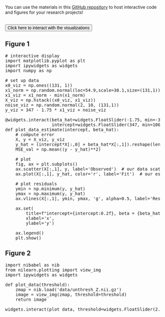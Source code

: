 You can use the materials in this [GitHub repository](https://github.com/shawnrhoads/executable-notebook-template/) to host interactive code and figures for your research projects!
<br>
<br>

<link rel="stylesheet" href="https://cdnjs.cloudflare.com/ajax/libs/font-awesome/4.7.0/css/font-awesome.css" integrity="sha512-5A8nwdMOWrSz20fDsjczgUidUBR8liPYU+WymTZP1lmY9G6Oc7HlZv156XqnsgNUzTyMefFTcsFH/tnJE/+xBg==" crossorigin="anonymous" />

<script src="https://cdnjs.cloudflare.com/ajax/libs/require.js/2.3.4/require.min.js"></script>

<!-- <script type="text/x-thebe-config">
     {
       requestKernel: true,
       binderOptions: {
         repo: "matplotlib/ipympl",
         ref: "0.6.1",
         repoProvider: "github",
       },
     }
</script> -->
<script type="text/x-thebe-config">
    {
    requestKernel: true,
    binderOptions: {
        repo: "shawnrhoads/executable-book-template",
        ref: "main",
        repoProvider: "github"
    },
    }
</script>
<script src="https://unpkg.com/thebe@latest/lib/index.js"></script>
   
<button id="activateButton" style="font-size: 1em;">
    Click here to interact with the visualizations
</button>

<script>
var bootstrapThebe = function() {
   thebelab.bootstrap();
}
document.querySelector("#activateButton").addEventListener('click', bootstrapThebe)
</script>

## Figure 1

<pre data-executable="true" data-language="python">
# interactive display
import matplotlib.pyplot as plt
import ipywidgets as widgets
import numpy as np

# set up data
x0_viz = np.ones((131, 1))
x1_norm = np.random.normal(loc=54.9,scale=30.1,size=(131,1))
x1_viz = x1_norm - min(x1_norm)
X_viz = np.hstack((x0_viz, x1_viz))
noise_viz = np.random.normal(2, 10, (131,1)) 
y_viz = 347 - 1.75 * x1_viz + noise_viz

@widgets.interact(beta_hat=widgets.FloatSlider(-1.75, min=-3, max=0),
                  intercept=widgets.FloatSlider(347, min=100, max=400))
def plot_data_estimate(intercept, beta_hat):
    # compute error
    X, y = X_viz, y_viz
    y_hat = (intercept*X[:,0] + beta_hat*X[:,1]).reshape(len(y),1)
    MSE_val = np.mean((y - y_hat)**2)
    
    # plot
    fig, ax = plt.subplots()
    ax.scatter(X[:,1], y, label='Observed')  # our data scatter plot
    ax.plot(X[:,1], y_hat, color='r', label='Fit')  # our estimated model

    # plot residuals
    ymin = np.minimum(y, y_hat)
    ymax = np.maximum(y, y_hat)
    ax.vlines(X[:,1], ymin, ymax, 'g', alpha=0.5, label='Residuals')

    ax.set(
        title=f"intercept={intercept:0.2f}, beta = {beta_hat:0.2f}, MSE = {MSE_val:.2f}",
        xlabel='x',
        ylabel='y')
    
    ax.legend()
    plt.show()
</pre>

## Figure 2
<!-- 
<link rel="stylesheet" href="https://cdnjs.cloudflare.com/ajax/libs/font-awesome/4.7.0/css/font-awesome.css" integrity="sha512-5A8nwdMOWrSz20fDsjczgUidUBR8liPYU+WymTZP1lmY9G6Oc7HlZv156XqnsgNUzTyMefFTcsFH/tnJE/+xBg==" crossorigin="anonymous" />

<script src="https://cdnjs.cloudflare.com/ajax/libs/require.js/2.3.4/require.min.js"></script>

<script type="text/x-thebe-config">
    {
    requestKernel: true,
    binderOptions: {
        repo: "shawnrhoads/executable-book-template",
        repoProvider: "github"
    },
    }
</script>
<script src="https://unpkg.com/thebe@latest/lib/index.js"></script>
   
<button id="activateButton" style="font-size: 1em;">
    Click here to interact with this visualization
</button>

<script>
var bootstrapThebe = function() {
   thebelab.bootstrap();
}
document.querySelector("#activateButton").addEventListener('click', bootstrapThebe)
</script> -->

<pre data-executable="true" data-language="python">
import nibabel as nib
from nilearn.plotting import view_img
import ipywidgets as widgets

def plot_data(threshold):
    zmap = nib.load('data/unthresh_Z.nii.gz')
    image = view_img(zmap, threshold=threshold)
    return image

widgets.interact(plot_data, threshold=widgets.FloatSlider(2.8, min=0, max=4))
</pre>